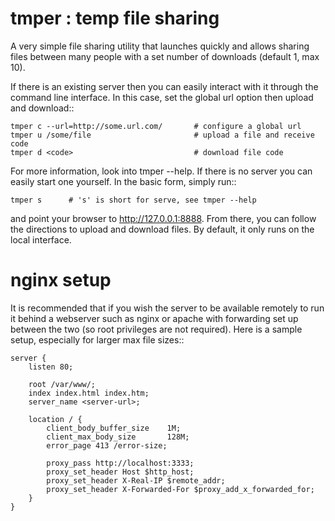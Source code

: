 tmper : temp file sharing
=========================

A very simple file sharing utility that launches quickly and allows sharing
files between many people with a set number of downloads (default 1, max 10).

If there is an existing server then you can easily interact with it through
the command line interface. In this case, set the global url option then
upload and download::

    tmper c --url=http://some.url.com/       # configure a global url
    tmper u /some/file                       # upload a file and receive code
    tmper d <code>                           # download file code

For more information, look into tmper --help. If there is no server you can
easily start one yourself. In the basic form, simply run::

    tmper s      # 's' is short for serve, see tmper --help

and point your browser to http://127.0.0.1:8888.  From there, you can follow
the directions to upload and download files.  By default, it only runs on the
local interface. 

nginx setup
===========

It is recommended that if you wish the server to be available remotely to run
it behind a webserver such as nginx or apache with forwarding set up between
the two (so root privileges are not required).  Here is a sample setup,
especially for larger max file sizes::

    server {
        listen 80;

        root /var/www/;
        index index.html index.htm;
        server_name <server-url>;

        location / {
            client_body_buffer_size    1M;
            client_max_body_size       128M;
            error_page 413 /error-size;

            proxy_pass http://localhost:3333;
            proxy_set_header Host $http_host;
            proxy_set_header X-Real-IP $remote_addr;
            proxy_set_header X-Forwarded-For $proxy_add_x_forwarded_for;
        }
    }
